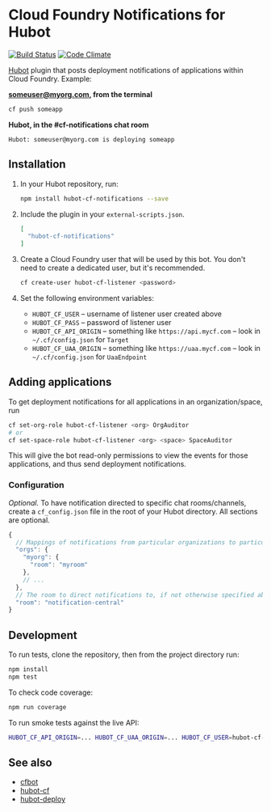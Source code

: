 # Cloud Foundry Notifications for Hubot

[![Build Status](https://travis-ci.org/18F/hubot-cf-notifications.svg?branch=master)](https://travis-ci.org/18F/hubot-cf-notifications) [![Code Climate](https://codeclimate.com/github/18F/hubot-cf-notifications/badges/gpa.svg)](https://codeclimate.com/github/18F/hubot-cf-notifications)

[Hubot](https://hubot.github.com/) plugin that posts deployment notifications of applications within Cloud Foundry. Example:

**someuser@myorg.com, from the terminal**

```bash
cf push someapp
```

**Hubot, in the #cf-notifications chat room**

```
Hubot: someuser@myorg.com is deploying someapp
```

## Installation

1. In your Hubot repository, run:

    ```bash
    npm install hubot-cf-notifications --save
    ```

1. Include the plugin in your `external-scripts.json`.

    ```json
    [
      "hubot-cf-notifications"
    ]
    ```

1. Create a Cloud Foundry user that will be used by this bot. You don't need to create a dedicated user, but it's recommended.

    ```bash
    cf create-user hubot-cf-listener <password>
    ```

1. Set the following environment variables:
    * `HUBOT_CF_USER` – username of listener user created above
    * `HUBOT_CF_PASS` – password of listener user
    * `HUBOT_CF_API_ORIGIN` – something like `https://api.mycf.com` – look in `~/.cf/config.json` for `Target`
    * `HUBOT_CF_UAA_ORIGIN` – something like `https://uaa.mycf.com` – look in `~/.cf/config.json` for `UaaEndpoint`

## Adding applications

To get deployment notifications for all applications in an organization/space, run

```bash
cf set-org-role hubot-cf-listener <org> OrgAuditor
# or
cf set-space-role hubot-cf-listener <org> <space> SpaceAuditor
```

This will give the bot read-only permissions to view the events for those applications, and thus send deployment notifications.

### Configuration

*Optional.* To have notification directed to specific chat rooms/channels, create a `cf_config.json` file in the root of your Hubot directory. All sections are optional.

```javascript
{
  // Mappings of notifications from particular organizations to particular rooms.
  "orgs": {
    "myorg": {
      "room": "myroom"
    },
    // ...
  },
  // The room to direct notifications to, if not otherwise specified above. Defaults to `cf-notifications`.
  "room": "notification-central"
}
```

## Development

To run tests, clone the repository, then from the project directory run:

```bash
npm install
npm test
```

To check code coverage:

```bash
npm run coverage
```

To run smoke tests against the live API:

```bash
HUBOT_CF_API_ORIGIN=... HUBOT_CF_UAA_ORIGIN=... HUBOT_CF_USER=hubot-cf-listener HUBOT_CF_PASS=... npm run smoke
```

## See also

* [cfbot](https://github.com/jthomas/cfbot)
* [hubot-cf](https://github.com/andypiper/hubot-cf)
* [hubot-deploy](https://github.com/atmos/hubot-deploy)
